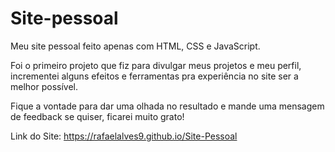 # Site-pessoal
 
Meu site pessoal feito apenas com HTML, CSS e JavaScript.

Foi o primeiro projeto que fiz para divulgar meus projetos e meu perfil, incrementei alguns efeitos e ferramentas pra experiência no site ser a melhor possível.

Fique a vontade para dar uma olhada no resultado e mande uma mensagem de feedback se quiser, ficarei muito grato!
 
Link do Site: https://rafaelalves9.github.io/Site-Pessoal
